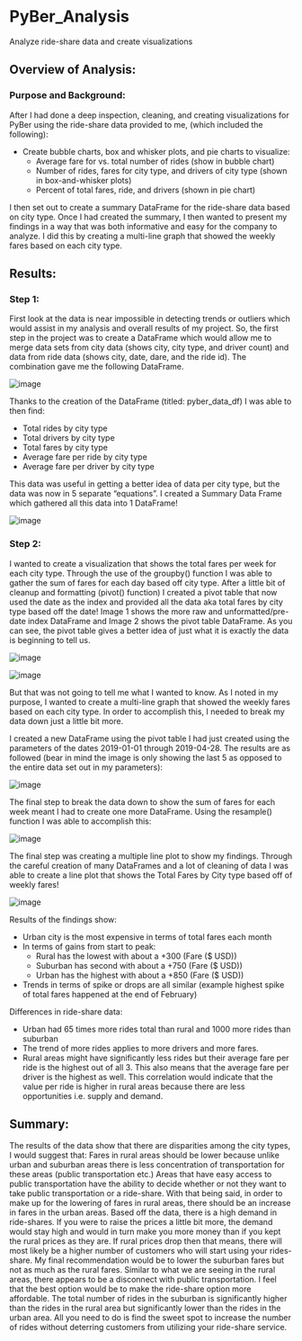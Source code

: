 # PyBer_Analysis
Analyze ride-share data and create visualizations

## Overview of Analysis:
### Purpose and Background:
After I had done a deep inspection, cleaning, and creating visualizations for PyBer using the ride-share data provided to me, (which included the following):
- Create bubble charts, box and whisker plots, and pie charts to visualize:
  - Average fare for vs. total number of rides (show in bubble chart)
  - Number of rides, fares for city type, and drivers of city type (shown in box-and-whisker plots)
  - Percent of total fares, ride, and drivers (shown in pie chart)

I then set out to create a summary DataFrame for the ride-share data based on city type. Once I had created the summary, I then wanted to present my findings in a way that was both informative and easy for the company to analyze. I did this by creating a multi-line graph that showed the weekly fares based on each city type.

## Results:

### Step 1: 
First look at the data is near impossible in detecting trends or outliers which would assist in my analysis and overall results of my project. So, the first step in the project was to create a DataFrame which would allow me to merge data sets from city data (shows city, city type, and driver count) and data from ride data (shows city, date, dare, and the ride id). The combination gave me the following DataFrame.

![image](https://user-images.githubusercontent.com/96212660/152052450-946bfdc5-5381-49c8-8760-bf87b10514cf.png)

Thanks to the creation of the DataFrame (titled: pyber_data_df) I was able to then find:

- Total rides by city type
- Total drivers by city type
- Total fares by city type
- Average fare per ride by city type
- Average fare per driver by city type

This data was useful in getting a better idea of data per city type, but the data was now in 5 separate “equations”. I created a Summary Data Frame which gathered all this data into 1 DataFrame!

![image](https://user-images.githubusercontent.com/96212660/152052703-0b611d35-d288-4317-8146-ca7ac7eaabd8.png)

### Step 2:
I wanted to create a visualization that shows the total fares per week for each city type. Through the use of the groupby() function I was able to gather the sum of fares for each day based off city type. After a little bit of cleanup and formatting (pivot() function) I created a pivot table that now used the date as the index and provided all the data aka total fares by city type based off the date! Image 1 shows the more raw and unformatted/pre-date index DataFrame and Image 2 shows the pivot table DataFrame. As you can see, the pivot table gives a better idea of just what it is exactly the data is beginning to tell us.

![image](https://user-images.githubusercontent.com/96212660/152052907-76e7c3e5-bcc1-4c3a-95f8-c6838c56d64a.png)

![image](https://user-images.githubusercontent.com/96212660/152052932-f2973118-7258-45f7-adba-f046a8ae3ab2.png)

But that was not going to tell me what I wanted to know. As I noted in my purpose, I wanted to create a multi-line graph that showed the weekly fares based on each city type. In order to accomplish this, I needed to break my data down just a little bit more.

I created a new DataFrame using the pivot table I had just created using the parameters of the dates 2019-01-01 through 2019-04-28. The results are as followed (bear in mind the image is only showing the last 5 as opposed to the entire data set out in my parameters):

![image](https://user-images.githubusercontent.com/96212660/152052997-7d8e28e8-b5a0-46c4-96c2-6b757eeb6ed7.png)

The final step to break the data down to show the sum of fares for each week meant I had to create one more DataFrame. Using the resample() function I was able to accomplish this:

![image](https://user-images.githubusercontent.com/96212660/152053060-8a60e6d1-f236-4ad6-a4bc-c5cd1a1ecea6.png)

The final step was creating a multiple line plot to show my findings. Through the careful creation of many DataFrames and a lot of cleaning of data I was able to create a line plot that shows the Total Fares by City type based off of weekly fares!

![image](https://user-images.githubusercontent.com/96212660/152053114-0e98d1ac-8788-4f15-badf-2d932fbc22ee.png)

Results of the findings show:
- Urban city is the most expensive in terms of total fares each month
- In terms of gains from start to peak:
  - Rural has the lowest with about a +300 (Fare ($ USD))
  - Suburban has second with about a +750 (Fare ($ USD))
  - Urban has the highest with about a +850 (Fare ($ USD))
- Trends in terms of spike or drops are all similar (example highest spike of total fares happened at the end of February)

Differences in ride-share data:
- Urban had 65 times more rides total than rural and 1000 more rides than suburban
- The trend of more rides applies to more drivers and more fares.
- Rural areas might have significantly less rides but their average fare per ride is the highest out of all 3. This also means that the average fare per driver is the highest as well. This correlation would indicate that the value per ride is higher in rural areas because there are less opportunities i.e. supply and demand. 

## Summary:
The results of the data show that there are disparities among the city types, I would suggest that: Fares in rural areas should be lower because unlike urban and suburban areas there is less concentration of transportation for these areas (public transportation etc.) Areas that have easy access to public transportation have the ability to decide whether or not they want to take public transportation or a ride-share. With that being said, in order to make up for the lowering of fares in rural areas, there should be an increase in fares in the urban areas. Based off the data, there is a high demand in ride-shares. If you were to raise the prices a little bit more, the demand would stay high and would in turn make you more money than if you kept the rural prices as they are. If rural prices drop then that means, there will most likely be a higher number of customers who will start using your rides-share. My final recommendation would be to lower the suburban fares but not as much as the rural fares. Similar to what we are seeing in the rural areas, there appears to be a disconnect with public transportation. I feel that the best option would be to make the ride-share option more affordable. The total number of rides in the suburban is significantly higher than the rides in the rural area but significantly lower than the rides in the urban area. All you need to do is find the sweet spot to increase the number of rides without deterring customers from utilizing your ride-share service.











